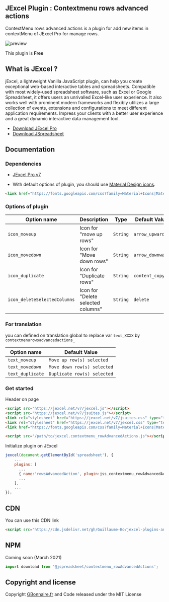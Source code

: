 ## JExcel Plugin : Contextmenu rows advanced actions

ContextMenu rows advanced actions is a plugin for add new items in contextMenu of JExcel Pro for manage rows. 

![preview](https://user-images.githubusercontent.com/52194475/102090914-5b802d80-3e1e-11eb-9fe6-572cea5eecae.png)

This plugin is **Free**

## What is JExcel ?

jExcel, a lightweight Vanilla JavaScript plugin, can help you create exceptional web-based interactive tables and spreadsheets. Compatible with most widely-used spreadsheet software, such as Excel or Google Spreadsheet, it offers users an unrivalled Excel-like user experience. It also works well with prominent modern frameworks and flexibly utilizes a large collection of events, extensions and configurations to meet different application requirements. Impress your clients with a better user experience and a great dynamic interactive data management tool.

- [Download JExcel Pro](https://www.jexcel.net) 
- [Download JSpreadsheet](https://www.jspreadsheet.com)

## Documentation

### Dependencies

- [JExcel Pro v7](https://www.jexcel.net/v7)

- With default options of plugin, you should use [Material Design icons](https://material.io/resources/icons/). 

```HTML
<link href="https://fonts.googleapis.com/css?family=Material+Icons|Material+Icons+Outlined|Material+Icons+Two+Tone|Material+Icons+Round|Material+Icons+Sharp" rel="stylesheet">
 ```   

### Options of plugin

<table>
	<thead>
		<tr>
			<th>Option name</th>
			<th>Description</th>
			<th>Type</th>
			<th>Default Value</th>
		</tr>
	</thead>
	<tbody>
		<tr>
			<td><code>icon_moveup</code></td>
			<td>Icon for "move up rows"</td>
			<td><code>String</code></td>
			<td><code>arrow_upward</code></td>
		</tr>
		<tr>
			<td><code>icon_movedown</code></td>
			<td>Icon for "Move down rows"</td>
			<td><code>String</code></td>
			<td><code>arrow_downward</code></td>
		</tr>
		<tr>
			<td><code>icon_duplicate</code></td>
			<td>Icon for "Duplicate rows"</td>
			<td><code>String</code></td>
			<td><code>content_copy</code></td>
		</tr>
		<tr>
			<td><code>icon_deleteSelectedColumns</code></td>
			<td>Icon for "Delete selected columns"</td>
			<td><code>String</code></td>
			<td><code>delete</code></td>
		</tr>		
	</tbody>
</table>

### For translation
you can defined on translation global to replace var <code>text_XXXX</code> by <code>contextmenurowsadvancedactions_</code>
<table>
	<thead>
		<tr>
			<th>Option name</th>
			<th>Default Value</th>
		</tr>
	</thead>
	<tbody>
		<tr>
			<td><code>text_moveup</code></td>
			<td><code>Move up row(s) selected</code></td>
		</tr>
		<tr>
			<td><code>text_movedown</code></td>
			<td><code>Move down row(s) selected</code></td>
		</tr>
		<tr>
			<td><code>text_duplicate</code></td>
			<td><code>Duplicate row(s) selected</code></td>
		</tr>
	</tbody>
</table>

### Get started

Header on page
```HTML
<script src="https://jexcel.net/v7/jexcel.js"></script>
<script src="https://jexcel.net/v7/jsuites.js"></script>
<link rel="stylesheet" href="https://jexcel.net/v7/jsuites.css" type="text/css" />
<link rel="stylesheet" href="https://jexcel.net/v7/jexcel.css" type="text/css" />
<link href="https://fonts.googleapis.com/css?family=Material+Icons|Material+Icons+Outlined|Material+Icons+Two+Tone|Material+Icons+Round|Material+Icons+Sharp" rel="stylesheet">

<script src="/path/to/jexcel.contextmenu_rowAdvancedActions.js"></script>
```

Initialize plugin on JExcel
```JavaScript
jexcel(document.getElementById('spreadsheet'), {
	...
	plugins: [
      ...
      { name:'rowsAdvancedAction', plugin:jss_contextmenu_rowAdvancedActions},
      ...  
    ],
    ...
});
```


## CDN

You can use this CDN link

```HTML
<script src="https://cdn.jsdelivr.net/gh/Guillaume-Bo/jexcel-plugins-and-editors@latest/plugins/contextmenu_rowAdvancedActions/jexcel.contextmenu_rowAdvancedActions.js"></script>
```

## NPM
Coming soon (March 2021)
```javascript
import download from '@jspreadsheet/contextmenu_rowAdvancedActions';
```

## Copyright and license

Copyright [GBonnaire.fr](https://www.gbonnaire.fr) and Code released under the MIT License
